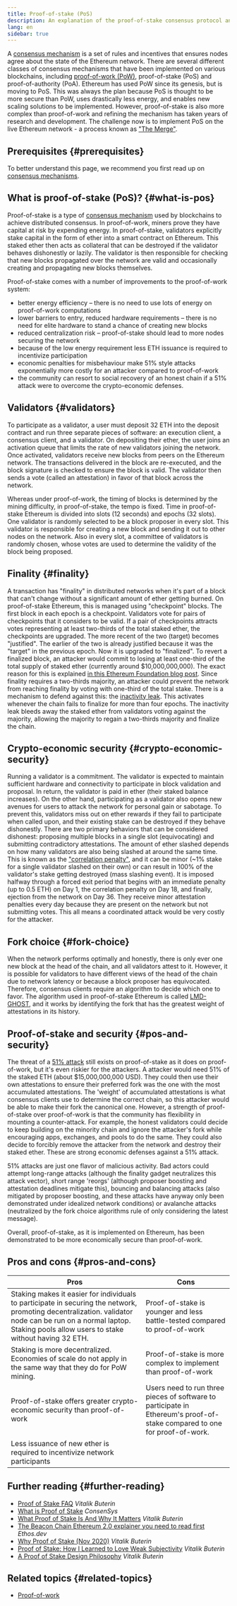 ```yaml
---
title: Proof-of-stake (PoS)
description: An explanation of the proof-of-stake consensus protocol and its role in Ethereum.
lang: en
sidebar: true
---
```


A [consensus mechanism](/developers/docs/consensus-mechanisms/) is a set of rules and incentives that ensures nodes agree about the state of the Ethereum network. There are several different classes of consensus mechanisms that have been implemented on various blockchains, including [proof-of-work (PoW)](/developers/docs/consensus-mechanisms/pow/), proof-of-stake (PoS) and proof-of-authority (PoA).  Ethereum has used PoW since its genesis, but is moving to PoS. This was always the plan because PoS is thought to be more secure than PoW, uses drastically less energy, and enables new scaling solutions to be implemented. However, proof-of-stake is also more complex than proof-of-work and refining the mechanism has taken years of research and development. The challenge now is to implement PoS on the live Ethereum network - a process known as ["The Merge"](/upgrades/merge/).

## Prerequisites {#prerequisites}

To better understand this page, we recommend you first read up on [consensus mechanisms](/developers/docs/consensus-mechanisms/).

## What is proof-of-stake (PoS)? {#what-is-pos}

Proof-of-stake is a type of [consensus mechanism](/developers/docs/consensus-mechanisms/) used by blockchains to achieve distributed consensus. In proof-of-work, miners prove they have capital at risk by expending energy. In proof-of-stake, validators explicitly stake capital in the form of ether into a smart contract on Ethereum. This staked ether then acts as collateral that can be destroyed if the validator behaves dishonestly or lazily. The validator is then responsible for checking that new blocks propagated over the network are valid and occasionally creating and propagating new blocks themselves.

Proof-of-stake comes with a number of improvements to the proof-of-work system:

- better energy efficiency – there is no need to use lots of energy on proof-of-work computations
- lower barriers to entry, reduced hardware requirements – there is no need for elite hardware to stand a chance of creating new blocks
- reduced centralization risk – proof-of-stake should lead to more nodes securing the network
- because of the low energy requirement less ETH issuance is required to incentivize participation
- economic penalties for misbehaviour make 51% style attacks exponentially more costly for an attacker compared to proof-of-work
- the community can resort to social recovery of an honest chain if a 51% attack were to overcome the crypto-economic defenses.

## Validators {#validators}

To participate as a validator, a user must deposit 32 ETH into the deposit contract and run three separate pieces of software: an execution client, a consensus client, and a validator. On depositing their ether, the user joins an activation queue that limits the rate of new validators joining the network. Once activated, validators receive new blocks from peers on the Ethereum network. The transactions delivered in the block are re-executed, and the block signature is checked to ensure the block is valid. The validator then sends a vote (called an attestation) in favor of that block across the network.

Whereas under proof-of-work, the timing of blocks is determined by the mining difficulty, in proof-of-stake, the tempo is fixed. Time in proof-of-stake Ethereum is divided into slots (12 seconds) and epochs (32 slots). One validator is randomly selected to be a block proposer in every slot. This validator is responsible for creating a new block and sending it out to other nodes on the network. Also in every slot, a committee of validators is randomly chosen, whose votes are used to determine the validity of the block being proposed.

## Finality {#finality}

A transaction has "finality" in distributed networks when it's part of a block that can't change without a significant amount of ether getting burned. On proof-of-stake Ethereum, this is managed using "checkpoint" blocks. The first block in each epoch is a checkpoint. Validators vote for pairs of checkpoints that it considers to be valid. If a pair of checkpoints attracts votes representing at least two-thirds of the total staked ether, the checkpoints are upgraded. The more recent of the two (target) becomes "justified". The earlier of the two is already justified because it was the "target" in the previous epoch. Now it is upgraded to "finalized". To revert a finalized block, an attacker would commit to losing at least one-third of the total supply of staked ether (currently around $10,000,000,000). The exact reason for this is explained [in this Ethereum Foundation blog post](https://blog.ethereum.org/2016/05/09/on-settlement-finality/). Since finality requires a two-thirds majority, an attacker could prevent the network from reaching finality by voting with one-third of the total stake. There is a mechanism to defend against this: the [inactivity leak](https://arxiv.org/pdf/2003.03052.pdf). This activates whenever the chain fails to finalize for more than four epochs. The inactivity leak bleeds away the staked ether from validators voting against the majority, allowing the majority to regain a two-thirds majority and finalize the chain.

## Crypto-economic security {#crypto-economic-security}

Running a validator is a commitment. The validator is expected to maintain sufficient hardware and connectivity to participate in block validation and proposal. In return, the validator is paid in ether (their staked balance increases). On the other hand, participating as a validator also opens new avenues for users to attack the network for personal gain or sabotage. To prevent this, validators miss out on ether rewards if they fail to participate when called upon, and their existing stake can be destroyed if they behave dishonestly. There are two primary behaviors that can be considered dishonest: proposing multiple blocks in a single slot (equivocating) and submitting contradictory attestations. The amount of ether slashed depends on how many validators are also being slashed at around the same time. This is known as the ["correlation penalty"](https://arxiv.org/pdf/2003.03052.pdf), and it can be minor (~1% stake for a single validator slashed on their own) or can result in 100% of the validator's stake getting destroyed (mass slashing event). It is imposed halfway through a forced exit period that begins with an immediate penalty (up to 0.5 ETH) on Day 1, the correlation penalty on Day 18, and finally, ejection from the network on Day 36. They receive minor attestation penalties every day because they are present on the network but not submitting votes. This all means a coordinated attack would be very costly for the attacker.

## Fork choice {#fork-choice}

When the network performs optimally and honestly, there is only ever one new block at the head of the chain, and all validators attest to it. However, it is possible for validators to have different views of the head of the chain due to network latency or because a block proposer has equivocated. Therefore, consensus clients require an algorithm to decide which one to favor. The algorithm used in proof-of-stake Ethereum is called [LMD-GHOST](https://arxiv.org/pdf/2003.03052.pdf), and it works by identifying the fork that has the greatest weight of attestations in its history.

## Proof-of-stake and security {#pos-and-security}

The threat of a [51% attack](https://www.investopedia.com/terms/1/51-attack.asp) still exists on proof-of-stake as it does on proof-of-work, but it's even riskier for the attackers. A attacker would need 51% of the staked ETH (about $15,000,000,000 USD). They could then use their own attestations to ensure their preferred fork was the one with the most accumulated attestations. The 'weight' of accumulated attestations is what consensus clients use to determine the correct chain, so this attacker would be able to make their fork the canonical one. However, a strength of proof-of-stake over proof-of-work is that the community has flexibility in mounting a counter-attack. For example, the honest validators could decide to keep building on the minority chain and ignore the attacker's fork while encouraging apps, exchanges, and pools to do the same. They could also decide to forcibly remove the attacker from the network and destroy their staked ether. These are strong economic defenses against a 51% attack.

51% attacks are just one flavor of malicious activity. Bad actors could attempt long-range attacks (although the finality gadget neutralizes this attack vector), short range 'reorgs' (although proposer boosting and attestation deadlines mitigate this), bouncing and balancing attacks (also mitigated by proposer boosting, and these attacks have anyway only been demonstrated under idealized network conditions) or avalanche attacks (neutralized by the fork choice algorithms rule of only considering the latest message).

Overall, proof-of-stake, as it is implemented on Ethereum, has been demonstrated to be more economically secure than proof-of-work.

## Pros and cons {#pros-and-cons}

| Pros                                                                                                                                                                                                                | Cons                                                                                                 |
| ------------------------------------------------------------------------------------------------------------------------------------------------------------------------------------------------------------------- | ---------------------------------------------------------------------------------------------------- |
| Staking makes it easier for individuals to participate in securing the network, promoting decentralization. validator node can be run on a normal laptop. Staking pools allow users to stake without having 32 ETH. | Proof-of-stake is younger and less battle-tested compared to proof-of-work                                               |
| Staking is more decentralized. Economies of scale do not apply in the same way that they do for PoW mining.                               | Proof-of-stake is more complex to implement than proof-of-work                                                            |
| Proof-of-stake offers greater crypto-economic security than proof-of-work                                                                                                                                                                | Users need to run three pieces of software to participate in Ethereum's proof-of-stake compared to one for proof-of-work. |
| Less issuance of new ether is required to incentivize network participants                                                                                                                                          |                                                                                                      |


## Further reading {#further-reading}

- [Proof of Stake FAQ](https://vitalik.ca/general/2017/12/31/pos_faq.html) _Vitalik Buterin_
- [What is Proof of Stake](https://consensys.net/blog/blockchain-explained/what-is-proof-of-stake/) _ConsenSys_
- [What Proof of Stake Is And Why It Matters](https://bitcoinmagazine.com/culture/what-proof-of-stake-is-and-why-it-matters-1377531463) _Vitalik Buterin_
- [The Beacon Chain Ethereum 2.0 explainer you need to read first](https://ethos.dev/beacon-chain/) _Ethos.dev_
- [Why Proof of Stake (Nov 2020)](https://vitalik.ca/general/2020/11/06/pos2020.html) _Vitalik Buterin_
- [Proof of Stake: How I Learned to Love Weak Subjectivity](https://blog.ethereum.org/2014/11/25/proof-stake-learned-love-weak-subjectivity/) _Vitalik Buterin_
- [A Proof of Stake Design Philosophy](https://medium.com/@VitalikButerin/a-proof-of-stake-design-philosophy-506585978d51) _Vitalik Buterin_

## Related topics {#related-topics}

- [Proof-of-work](/developers/docs/consensus-mechanisms/pow/)
